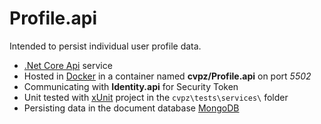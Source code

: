 # Profile.api

Intended to persist individual user profile data.

- [.Net Core Api](https://docs.microsoft.com/en-us/dotnet/core/api/) service
- Hosted in [Docker](https://www.docker.com/) in a container named **cvpz/Profile.api** on port *5502*
- Communicating with **Identity.api** for Security Token
- Unit tested with [xUnit](https://xunit.github.io/) project in the `cvpz\tests\services\` folder
- Persisting data in the document database [MongoDB](https://www.mongodb.com/)
